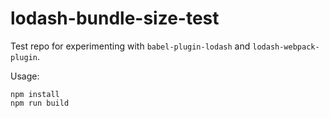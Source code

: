 lodash-bundle-size-test
====

Test repo for experimenting with `babel-plugin-lodash` and `lodash-webpack-plugin`.

Usage:

    npm install
    npm run build
